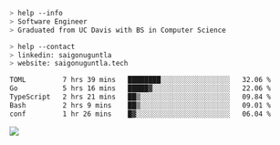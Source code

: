 ```bash
> help --info
> Software Engineer
> Graduated from UC Davis with BS in Computer Science
```

```bash
> help --contact
> linkedin: saigonuguntla
> website: saigonuguntla.tech
```

<!--START_SECTION:waka-->

```txt
TOML         7 hrs 39 mins   ████████░░░░░░░░░░░░░░░░░   32.06 %
Go           5 hrs 16 mins   █████▓░░░░░░░░░░░░░░░░░░░   22.06 %
TypeScript   2 hrs 21 mins   ██▒░░░░░░░░░░░░░░░░░░░░░░   09.84 %
Bash         2 hrs 9 mins    ██▒░░░░░░░░░░░░░░░░░░░░░░   09.01 %
conf         1 hr 26 mins    █▓░░░░░░░░░░░░░░░░░░░░░░░   06.04 %
```

<!--END_SECTION:waka-->

![](https://komarev.com/ghpvc/?username=saigonu&color=6A8AFF)
